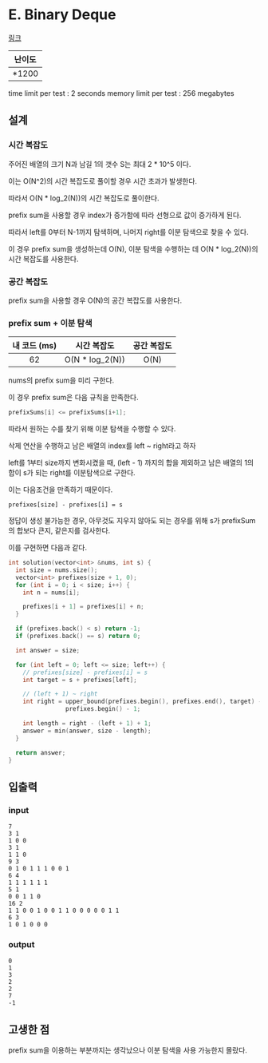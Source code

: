 # E. Binary Deque

[링크](https://codeforces.com/contest/1692/problem/E)

| 난이도 |
| :----: |
| \*1200 |

time limit per test : 2 seconds
memory limit per test : 256 megabytes

## 설계

### 시간 복잡도

주어진 배열의 크기 N과 남길 1의 갯수 S는 최대 2 \* 10^5 이다.

이는 O(N^2)의 시간 복잡도로 풀이할 경우 시간 초과가 발생한다.

따라서 O(N \* log_2(N))의 시간 복잡도로 풀이한다.

prefix sum을 사용할 경우 index가 증가함에 따라 선형으로 값이 증가하게 된다.

따라서 left를 0부터 N-1까지 탐색하며, 나머지 right를 이분 탐색으로 찾을 수 있다.

이 경우 prefix sum을 생성하는데 O(N), 이분 탐색을 수행하는 데 O(N \* log_2(N))의 시간 복잡도를 사용한다.

### 공간 복잡도

prefix sum을 사용할 경우 O(N)의 공간 복잡도를 사용한다.

### prefix sum + 이분 탐색

| 내 코드 (ms) |   시간 복잡도    | 공간 복잡도 |
| :----------: | :--------------: | :---------: |
|      62      | O(N \* log_2(N)) |    O(N)     |

nums의 prefix sum을 미리 구한다.

이 경우 prefix sum은 다음 규칙을 만족한다.

```cpp
prefixSums[i] <= prefixSums[i+1];
```

따라서 원하는 수를 찾기 위해 이분 탐색을 수행할 수 있다.

삭제 연산을 수행하고 남은 배열의 index를 left ~ right라고 하자

left를 1부터 size까지 변화시켰을 때, (left - 1) 까지의 합을 제외하고 남은 배열의 1의 합이 s가 되는 right를 이분탐색으로 구한다.

이는 다음조건을 만족하기 때문이다.

`prefixes[size] - prefixes[i] = s`

정답이 생성 불가능한 경우, 아무것도 지우지 않아도 되는 경우를 위해 s가 prefixSum의 합보다 큰지, 같은지를 검사한다.

이를 구현하면 다음과 같다.

```cpp
int solution(vector<int> &nums, int s) {
  int size = nums.size();
  vector<int> prefixes(size + 1, 0);
  for (int i = 0; i < size; i++) {
    int n = nums[i];

    prefixes[i + 1] = prefixes[i] + n;
  }

  if (prefixes.back() < s) return -1;
  if (prefixes.back() == s) return 0;

  int answer = size;

  for (int left = 0; left <= size; left++) {
    // prefixes[size] - prefixes[i] = s
    int target = s + prefixes[left];

    // (left + 1) ~ right
    int right = upper_bound(prefixes.begin(), prefixes.end(), target) -
                prefixes.begin() - 1;

    int length = right - (left + 1) + 1;
    answer = min(answer, size - length);
  }

  return answer;
}
```

## 입출력

### input

```text
7
3 1
1 0 0
3 1
1 1 0
9 3
0 1 0 1 1 1 0 0 1
6 4
1 1 1 1 1 1
5 1
0 0 1 1 0
16 2
1 1 0 0 1 0 0 1 1 0 0 0 0 0 1 1
6 3
1 0 1 0 0 0
```

### output

```text
0
1
3
2
2
7
-1
```

## 고생한 점

prefix sum을 이용하는 부분까지는 생각났으나 이분 탐색을 사용 가능한지 몰랐다.
